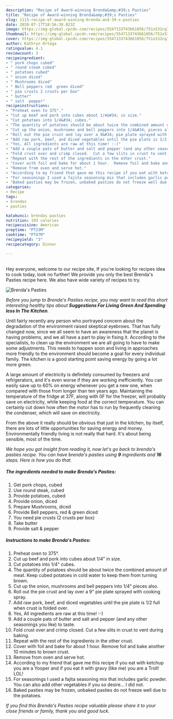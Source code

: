 ```yaml
---
description: "Recipe of Award-winning Brenda&amp;#39;s Pasties"
title: "Recipe of Award-winning Brenda&amp;#39;s Pasties"
slug: 1115-recipe-of-award-winning-brenda-and-39-s-pasties
date: 2020-07-17T18:56:39.023Z
image: https://img-global.cpcdn.com/recipes/5547133743661056/751x532cq70/brendas-pasties-recipe-main-photo.jpg
thumbnail: https://img-global.cpcdn.com/recipes/5547133743661056/751x532cq70/brendas-pasties-recipe-main-photo.jpg
cover: https://img-global.cpcdn.com/recipes/5547133743661056/751x532cq70/brendas-pasties-recipe-main-photo.jpg
author: Kathryn Ortega
ratingvalue: 4.1
reviewcount: 3
recipeingredient:
- " pork chops cubed"
- " round steak cubed"
- " potatoes cubed"
- " onion diced"
- " Mushrooms diced"
- " Bell peppers red  green diced"
- " pie crusts 2 crusts per box"
- " butter"
- " salt  pepper"
recipeinstructions:
- "Preheat oven to 375°."
- "Cut up beef and pork into cubes about 1/4&#34; in size."
- "Cut potatoes into 1/4&#34; cubes."
- "The quantity of potatoes should be about twice the combined amount of meat.  Keep cubed potatoes in cold water to keep them from turning brown."
- "Cut up the onion, mushrooms and bell peppers into 1/4&#34; pieces also."
- "Roll out the pie crust and lay over a 9&#34; pie plate sprayed with cooking spray."
- "Add raw pork, beef, and diced vegetables until the pie plate is 1/2 full when crust is folded over."
- "Yes, All ingredients are raw at this time! :-)"
- "Add a couple pats of butter and salt and pepper (and any other seasonings you like) to taste."
- "Fold crust over and crimp closed.  Cut a few slits in crust to vent during baking."
- "Repeat with the rest of the ingredients in the other crust."
- "Cover with foil and bake for about 1 hour.  Remove foil and bake another 10 minutes to brown crust."
- "Remove from oven and serve hot."
- "According to my friend that gave me this recipe if you eat with ketchup you are a Yooper and if you eat it with gravy (like me) you are a Troll! LOL!"
- "For seasonings I used a fajita seasoning mix that includes garlic powder. You can also add other vegetables if you so desire... I did not."
- "Baked pasties may be frozen, unbaked pasties do not freeze well due to the potatoes."
categories:
- Recipe
tags:
- brendas
- pasties

katakunci: brendas pasties 
nutrition: 193 calories
recipecuisine: American
preptime: "PT23M"
cooktime: "PT47M"
recipeyield: "3"
recipecategory: Dinner

---
```

<br>
Hey everyone, welcome to our recipe site, If you're looking for recipes idea to cook today, look no further! We provide you only the best Brenda&#39;s Pasties recipe here. We also have wide variety of recipes to try.
<br>


![Brenda&#39;s Pasties](https://img-global.cpcdn.com/recipes/5547133743661056/751x532cq70/brendas-pasties-recipe-main-photo.jpg)

<i>Before you jump to Brenda&#39;s Pasties recipe, you may want to read this short interesting healthy tips about 
<strong>Suggestions For Living Green And Spending less In The Kitchen</strong>.</i>
</br>

Until fairly recently any person who portrayed concern about the degradation of the environment raised skeptical eyebrows. That has fully changed now, since we all seem to have an awareness that the planet is having problems, and we all have a part to play in fixing it. According to the specialists, to clean up the environment we are all going to have to make some adjustments. This needs to happen soon and living in approaches more friendly to the environment should become a goal for every individual family. The kitchen is a good starting point saving energy by going a lot more green.

A large amount of electricity is definitely consumed by freezers and refrigerators, and it's even worse if they are working inefficiently. You can easily save up to 60% on energy whenever you get a new one, when compared with those from longer than ten years ago. Maintaining the temperature of the fridge at 37F, along with 0F for the freezer, will probably save on electricity, while keeping food at the correct temperature. You can certainly cut down how often the motor has to run by frequently cleaning the condenser, which will save on electricity.

From the above it really should be obvious that just in the kitchen, by itself, there are lots of little opportunities for saving energy and money. Environmentally friendly living is not really that hard. It's about being sensible, most of the time.


<i>We hope you got insight from reading it, now let's go back to brenda&#39;s pasties recipe. You can have brenda&#39;s pasties using <strong>9</strong> ingredients and <strong>16</strong> steps. Here is how you do that.
</i>

##### The ingredients needed to make Brenda&#39;s Pasties:

1. Get  pork chops, cubed
1. Use  round steak, cubed
1. Provide  potatoes, cubed
1. Provide  onion, diced
1. Prepare  Mushrooms, diced
1. Provide  Bell peppers, red &amp; green diced
1. You need  pie crusts (2 crusts per box)
1. Take  butter
1. Provide  salt &amp; pepper


##### Instructions to make Brenda&#39;s Pasties:

1. Preheat oven to 375°.
1. Cut up beef and pork into cubes about 1/4&#34; in size.
1. Cut potatoes into 1/4&#34; cubes.
1. The quantity of potatoes should be about twice the combined amount of meat.  Keep cubed potatoes in cold water to keep them from turning brown.
1. Cut up the onion, mushrooms and bell peppers into 1/4&#34; pieces also.
1. Roll out the pie crust and lay over a 9&#34; pie plate sprayed with cooking spray.
1. Add raw pork, beef, and diced vegetables until the pie plate is 1/2 full when crust is folded over.
1. Yes, All ingredients are raw at this time! :-)
1. Add a couple pats of butter and salt and pepper (and any other seasonings you like) to taste.
1. Fold crust over and crimp closed.  Cut a few slits in crust to vent during baking.
1. Repeat with the rest of the ingredients in the other crust.
1. Cover with foil and bake for about 1 hour.  Remove foil and bake another 10 minutes to brown crust.
1. Remove from oven and serve hot.
1. According to my friend that gave me this recipe if you eat with ketchup you are a Yooper and if you eat it with gravy (like me) you are a Troll! LOL!
1. For seasonings I used a fajita seasoning mix that includes garlic powder. You can also add other vegetables if you so desire... I did not.
1. Baked pasties may be frozen, unbaked pasties do not freeze well due to the potatoes.


<i>If you find this Brenda&#39;s Pasties recipe valuable please share it to your close friends or family, thank you and good luck.</i>
